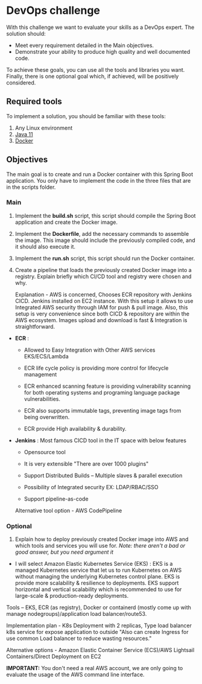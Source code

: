 # DevOps challenge

With this challenge we want to evaluate your skills as a DevOps expert. The solution should:
- Meet every requirement detailed in the Main objectives.
- Demonstrate your ability to produce high quality and well documented code.

To achieve these goals, you can use all the tools and libraries you want. Finally, there is one optional goal which, if achieved, will be positively considered.


## Required tools
To implement a solution, you should be familiar with these tools:

1. Any Linux environment
2. [Java 11](https://adoptopenjdk.net/)
3. [Docker](https://docs.docker.com/engine/install/)
## Objectives
The main goal is to create and run a Docker container with this Spring Boot application. You only have to implement the code in the three files that are in the scripts folder.
### Main
1. Implement the **build.sh** script, this script should compile the Spring Boot application and create the Docker image.
2. Implement the **Dockerfile**, add the necessary commands to assemble the image. This image should include the previously compiled code, and it should also execute it.
3. Implement the **run.sh** script, this script should run the Docker container.
4. Create a pipeline that loads the previously created Docker image into a registry. Explain briefly which CI/CD tool and registry were chosen and why.

   Explanation - AWS is concerned, Chooses ECR repository with Jenkins CICD. Jenkins installed on EC2 instance. With this setup it allows to use Integrated AWS security through IAM for push & pull image. Also, this setup is very convenience since both CICD & repository are within the AWS ecosystem. Images upload and download is fast & Integration is straightforward.

  - **ECR** : 
       - Allowed to Easy Integration with Other AWS services EKS/ECS/Lambda

       - ECR life cycle policy is providing more control for lifecycle management

       - ECR enhanced scanning feature is providing vulnerability scanning for both operating systems and programing language package vulnerabilities.

       - ECR also supports immutable tags, preventing image tags from being overwritten.

       - ECR provide High availability & durability.

  - **Jenkins** : Most famous CICD tool in the IT space with below features
        
       -  Opensource tool
        
       -  It is very extensible "There are over 1000 plugins"
        
       - Support Distributed Builds – Multiple slaves & parallel execution
        
       - Possibility of Integrated security EX: LDAP/RBAC/SSO
        
       - Support pipeline-as-code

     Alternative tool option - AWS CodePipeline
### Optional
1. Explain how to deploy previously created Docker image into AWS and which tools and services you will use for. _Note: there aren't a bad or good answer, but you need argument it_

  * I will select Amazon Elastic Kubernetes Service (EKS) : EKS is a managed Kubernetes service that let us to run Kubernetes on AWS without managing the underlying Kubernetes control plane. EKS is provide more scalability & resilience to deployments. EKS support horizontal and vertical scalability which is recommended to use for large-scale & production-ready deployments.

  Tools – EKS, ECR (as registry), Docker or containerd (mostly come up with manage nodegroups)/application load balancer/route53.

  Implementation plan - K8s Deployment with 2 replicas, Type load balancer k8s service for expose application to outside "Also can create Ingress for use common Load balancer to reduce wasting resources."

  Alternative options - Amazon Elastic Container Service (ECS)/AWS Lightsail Containers/Direct Deployment on EC2


**IMPORTANT:** You don't need a real AWS account, we are only going to evaluate the usage of the AWS command line interface.
